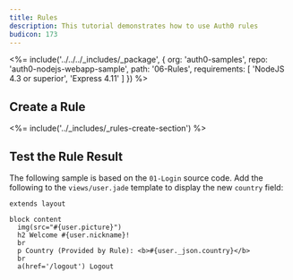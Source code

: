 ```yaml
---
title: Rules
description: This tutorial demonstrates how to use Auth0 rules
budicon: 173
---
```


<%= include('../../../_includes/_package', {
  org: 'auth0-samples',
  repo: 'auth0-nodejs-webapp-sample',
  path: '06-Rules',
  requirements: [
    'NodeJS 4.3 or superior',
    'Express 4.11'
  ]
}) %>

## Create a Rule

<%= include('../_includes/_rules-create-section') %>

## Test the Rule Result

The following sample is based on the `01-Login` source code. Add the following to the `views/user.jade` template to display the new `country` field:

```jade
extends layout

block content
  img(src="#{user.picture}")
  h2 Welcome #{user.nickname}!
  br
  p Country (Provided by Rule): <b>#{user._json.country}</b>
  br
  a(href='/logout') Logout
```
